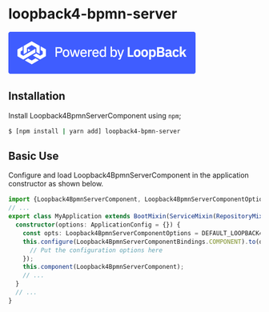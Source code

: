 # loopback4-bpmn-server

[![LoopBack](https://github.com/loopbackio/loopback-next/raw/master/docs/site/imgs/branding/Powered-by-LoopBack-Badge-(blue)-@2x.png)](http://loopback.io/)

## Installation

Install Loopback4BpmnServerComponent using `npm`;

```sh
$ [npm install | yarn add] loopback4-bpmn-server
```

## Basic Use

Configure and load Loopback4BpmnServerComponent in the application constructor
as shown below.

```ts
import {Loopback4BpmnServerComponent, Loopback4BpmnServerComponentOptions, DEFAULT_LOOPBACK4_BPMN_SERVER_OPTIONS} from 'loopback4-bpmn-server';
// ...
export class MyApplication extends BootMixin(ServiceMixin(RepositoryMixin(RestApplication))) {
  constructor(options: ApplicationConfig = {}) {
    const opts: Loopback4BpmnServerComponentOptions = DEFAULT_LOOPBACK4_BPMN_SERVER_OPTIONS;
    this.configure(Loopback4BpmnServerComponentBindings.COMPONENT).to(opts);
      // Put the configuration options here
    });
    this.component(Loopback4BpmnServerComponent);
    // ...
  }
  // ...
}
```
